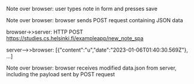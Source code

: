 Note over browser: user types note in form and presses save

Note over browser: browser sends POST request containing JSON data

browser->>server: HTTP POST  https://studies.cs.helsinki.fi/exampleapp/new_note_spa

server-->>browser: [{"content":"u","date":"2023-01-06T01:40:30.569Z"}, ...]

Note over browser: browser receives modified data.json from server, including the payload sent by POST request